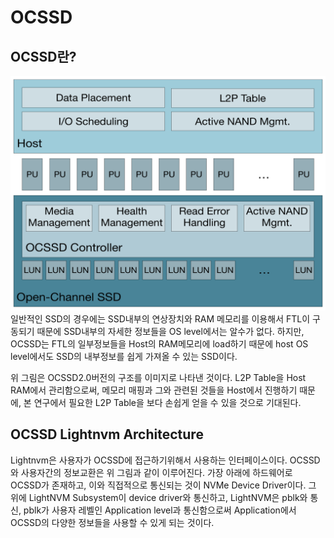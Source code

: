 OCSSD
======
OCSSD란?
-----
![ocssd2.0_architecture](./ocssd2.0.png)
일반적인 SSD의 경우에는 SSD내부의 연상장치와 RAM 메모리를 이용해서 FTL이 구동되기 때문에 SSD내부의 자세한 정보들을 OS level에서는 알수가 없다. 하지만, OCSSD는 FTL의 일부정보들을 Host의 RAM메모리에 load하기 때문에 host OS level에서도 SSD의 내부정보를 쉽게 가져올 수 있는 SSD이다.

위 그림은 OCSSD2.0버전의 구조를 이미지로 나타낸 것이다. L2P Table을 Host RAM에서 관리함으로써, 메모리 매핑과 그와 관련된 것들을 Host에서 진행하기 때문에, 본 연구에서 필요한 L2P Table을 보다 손쉽게 얻을 수 있을 것으로 기대된다.

OCSSD Lightnvm Architecture
-------
Lightnvm은 사용자가 OCSSD에 접근하기위해서 사용하는 인터페이스이다. OCSSD와 사용자간의 정보교환은 위 그림과 같이 이루어진다. 가장 아래에 하드웨어로 OCSSD가 존재하고, 이와 직접적으로 통신되는 것이 NVMe Device Driver이다. 그 위에 LightNVM Subsystem이 device driver와 통신하고, LightNVM은 pblk와 통신, pblk가 사용자 레벨인 Application level과 통신함으로써 Application에서 OCSSD의 다양한 정보들을 사용할 수 있게 되는 것이다. 
